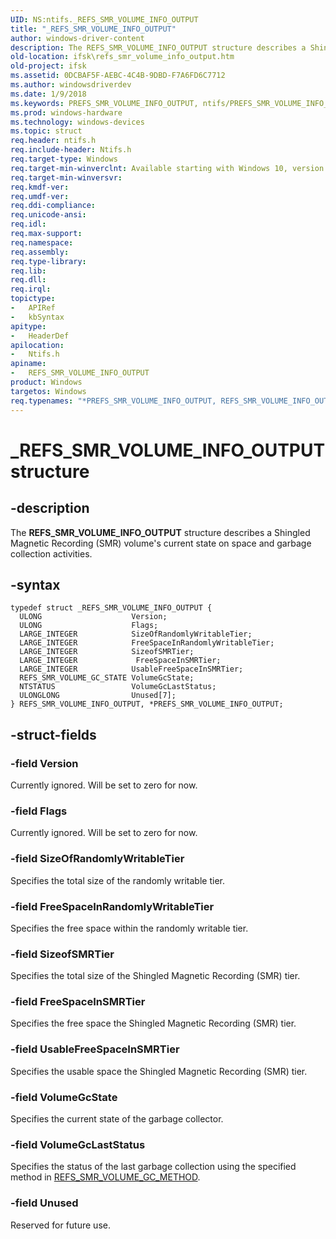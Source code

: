 ```yaml
---
UID: NS:ntifs._REFS_SMR_VOLUME_INFO_OUTPUT
title: "_REFS_SMR_VOLUME_INFO_OUTPUT"
author: windows-driver-content
description: The REFS_SMR_VOLUME_INFO_OUTPUT structure describes a Shingled Magnetic Recording (SMR) volume's current state on space and garbage collection activities.
old-location: ifsk\refs_smr_volume_info_output.htm
old-project: ifsk
ms.assetid: 0DCBAF5F-AEBC-4C4B-9DBD-F7A6FD6C7712
ms.author: windowsdriverdev
ms.date: 1/9/2018
ms.keywords: PREFS_SMR_VOLUME_INFO_OUTPUT, ntifs/PREFS_SMR_VOLUME_INFO_OUTPUT, ifsk.refs_smr_volume_info_output, _REFS_SMR_VOLUME_INFO_OUTPUT, ntifs/REFS_SMR_VOLUME_INFO_OUTPUT, *PREFS_SMR_VOLUME_INFO_OUTPUT, REFS_SMR_VOLUME_INFO_OUTPUT structure [Installable File System Drivers], PREFS_SMR_VOLUME_INFO_OUTPUT structure pointer [Installable File System Drivers], REFS_SMR_VOLUME_INFO_OUTPUT
ms.prod: windows-hardware
ms.technology: windows-devices
ms.topic: struct
req.header: ntifs.h
req.include-header: Ntifs.h
req.target-type: Windows
req.target-min-winverclnt: Available starting with Windows 10, version 1709.
req.target-min-winversvr: 
req.kmdf-ver: 
req.umdf-ver: 
req.ddi-compliance: 
req.unicode-ansi: 
req.idl: 
req.max-support: 
req.namespace: 
req.assembly: 
req.type-library: 
req.lib: 
req.dll: 
req.irql: 
topictype:
-	APIRef
-	kbSyntax
apitype:
-	HeaderDef
apilocation:
-	Ntifs.h
apiname:
-	REFS_SMR_VOLUME_INFO_OUTPUT
product: Windows
targetos: Windows
req.typenames: "*PREFS_SMR_VOLUME_INFO_OUTPUT, REFS_SMR_VOLUME_INFO_OUTPUT"
---
```


# _REFS_SMR_VOLUME_INFO_OUTPUT structure


## -description


The <b>REFS_SMR_VOLUME_INFO_OUTPUT</b> structure describes a Shingled Magnetic Recording (SMR) volume's  current  state on space and garbage collection activities.


## -syntax


````
typedef struct _REFS_SMR_VOLUME_INFO_OUTPUT {
  ULONG                    Version;
  ULONG                    Flags;
  LARGE_INTEGER            SizeOfRandomlyWritableTier;
  LARGE_INTEGER            FreeSpaceInRandomlyWritableTier;
  LARGE_INTEGER            SizeofSMRTier;
  LARGE_INTEGER             FreeSpaceInSMRTier;
  LARGE_INTEGER            UsableFreeSpaceInSMRTier;
  REFS_SMR_VOLUME_GC_STATE VolumeGcState;
  NTSTATUS                 VolumeGcLastStatus;
  ULONGLONG                Unused[7];
} REFS_SMR_VOLUME_INFO_OUTPUT, *PREFS_SMR_VOLUME_INFO_OUTPUT;
````


## -struct-fields




### -field Version

Currently ignored.  Will be set to zero for now.  


### -field Flags

Currently ignored. Will be set to zero for now.


### -field SizeOfRandomlyWritableTier

Specifies the total size of the randomly writable tier.


### -field FreeSpaceInRandomlyWritableTier

Specifies the free space within the randomly writable tier.


### -field SizeofSMRTier

Specifies the total size of the Shingled Magnetic Recording (SMR) tier.


### -field FreeSpaceInSMRTier

Specifies the free space the Shingled Magnetic Recording (SMR) tier.


### -field UsableFreeSpaceInSMRTier

Specifies the usable space the Shingled Magnetic Recording (SMR) tier.


### -field VolumeGcState

Specifies the current state of the garbage collector.


### -field VolumeGcLastStatus

Specifies the status of the last garbage collection using the specified method in <a href="..\ntifs\ne-ntifs-_refs_smr_volume_gc_method.md">REFS_SMR_VOLUME_GC_METHOD</a>.


### -field Unused

Reserved for future use.

